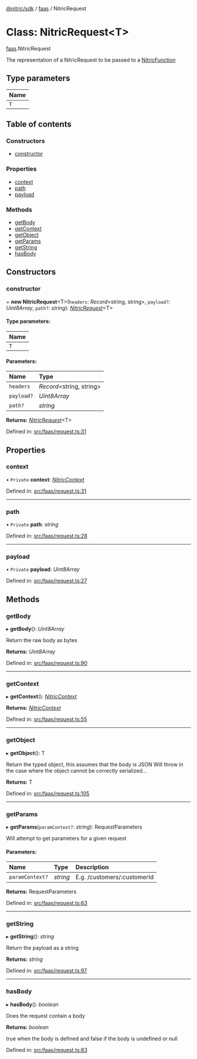 [@nitric/sdk](../README.md) / [faas](../modules/faas.md) / NitricRequest

# Class: NitricRequest<T\>

[faas](../modules/faas.md).NitricRequest

The representation of a NitricRequest to be passed to a [NitricFunction](../modules/faas.md#nitricfunction)

## Type parameters

Name |
:------ |
`T` |

## Table of contents

### Constructors

- [constructor](faas.nitricrequest.md#constructor)

### Properties

- [context](faas.nitricrequest.md#context)
- [path](faas.nitricrequest.md#path)
- [payload](faas.nitricrequest.md#payload)

### Methods

- [getBody](faas.nitricrequest.md#getbody)
- [getContext](faas.nitricrequest.md#getcontext)
- [getObject](faas.nitricrequest.md#getobject)
- [getParams](faas.nitricrequest.md#getparams)
- [getString](faas.nitricrequest.md#getstring)
- [hasBody](faas.nitricrequest.md#hasbody)

## Constructors

### constructor

\+ **new NitricRequest**<T\>(`headers`: *Record*<string, string\>, `payload?`: *Uint8Array*, `path?`: *string*): [*NitricRequest*](faas.nitricrequest.md)<T\>

#### Type parameters:

Name |
:------ |
`T` |

#### Parameters:

Name | Type |
:------ | :------ |
`headers` | *Record*<string, string\> |
`payload?` | *Uint8Array* |
`path?` | *string* |

**Returns:** [*NitricRequest*](faas.nitricrequest.md)<T\>

Defined in: [src/faas/request.ts:31](https://github.com/nitrictech/node-sdk/blob/7bd7506/src/faas/request.ts#L31)

## Properties

### context

• `Private` **context**: [*NitricContext*](faas.nitriccontext.md)

Defined in: [src/faas/request.ts:31](https://github.com/nitrictech/node-sdk/blob/7bd7506/src/faas/request.ts#L31)

___

### path

• `Private` **path**: *string*

Defined in: [src/faas/request.ts:28](https://github.com/nitrictech/node-sdk/blob/7bd7506/src/faas/request.ts#L28)

___

### payload

• `Private` **payload**: *Uint8Array*

Defined in: [src/faas/request.ts:27](https://github.com/nitrictech/node-sdk/blob/7bd7506/src/faas/request.ts#L27)

## Methods

### getBody

▸ **getBody**(): *Uint8Array*

Return the raw body as bytes

**Returns:** *Uint8Array*

Defined in: [src/faas/request.ts:90](https://github.com/nitrictech/node-sdk/blob/7bd7506/src/faas/request.ts#L90)

___

### getContext

▸ **getContext**(): [*NitricContext*](faas.nitriccontext.md)

**Returns:** [*NitricContext*](faas.nitriccontext.md)

Defined in: [src/faas/request.ts:55](https://github.com/nitrictech/node-sdk/blob/7bd7506/src/faas/request.ts#L55)

___

### getObject

▸ **getObject**(): T

Return the typed object, this assumes that the body is JSON
Will throw in the case where the object cannot be correctly serialized...

**Returns:** T

Defined in: [src/faas/request.ts:105](https://github.com/nitrictech/node-sdk/blob/7bd7506/src/faas/request.ts#L105)

___

### getParams

▸ **getParams**(`paramContext?`: *string*): RequestParameters

Will attempt to get parameters for a given request

#### Parameters:

Name | Type | Description |
:------ | :------ | :------ |
`paramContext?` | *string* | E.g. /customers/:customerId    |

**Returns:** RequestParameters

Defined in: [src/faas/request.ts:63](https://github.com/nitrictech/node-sdk/blob/7bd7506/src/faas/request.ts#L63)

___

### getString

▸ **getString**(): *string*

Return the payload as a string

**Returns:** *string*

Defined in: [src/faas/request.ts:97](https://github.com/nitrictech/node-sdk/blob/7bd7506/src/faas/request.ts#L97)

___

### hasBody

▸ **hasBody**(): *boolean*

Does the request contain a body

**Returns:** *boolean*

true when the body is defined and false if the body is undefined or null

Defined in: [src/faas/request.ts:83](https://github.com/nitrictech/node-sdk/blob/7bd7506/src/faas/request.ts#L83)
